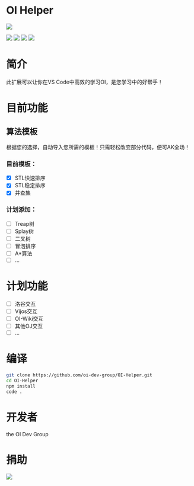 # OI Helper

![](https://i.loli.net/2020/07/28/m1Y98c7l4Xw3nBZ.png)

![](https://img.shields.io/github/license/oi-dev-group/OI-helper?style=for-the-badge) ![](https://img.shields.io/github/followers/oi-dev-group?style=for-the-badge) ![](https://img.shields.io/github/forks/oi-dev-group/OI-Helper?style=for-the-badge) ![](https://img.shields.io/github/stars/oi-dev-group/OI-Helper?style=for-the-badge) 

# 简介

此扩展可以让你在VS Code中高效的学习OI，是您学习中的好帮手！

# 目前功能

## 算法模板

根据您的选择，自动导入您所需的模板！只需轻松改变部分代码，便可AK全场！

### 目前模板：

- [x] STL快速排序
- [x] STL稳定排序
- [x] 并查集

### 计划添加：

- [ ] Treap树
- [ ] Splay树
- [ ] 二叉树
- [ ] 冒泡排序
- [ ] A*算法
- [ ] ...

# 计划功能

- [ ] 洛谷交互
- [ ] Vijos交互
- [ ] OI-Wiki交互
- [ ] 其他OJ交互
- [ ] ...

# 编译

```bash
git clone https://github.com/oi-dev-group/OI-Helper.git
cd OI-Helper
npm install
code .
```

# 开发者

the OI Dev Group

# 捐助

![](https://www.liziheng.ac.cn/medias/reward/alipay.jpg)
